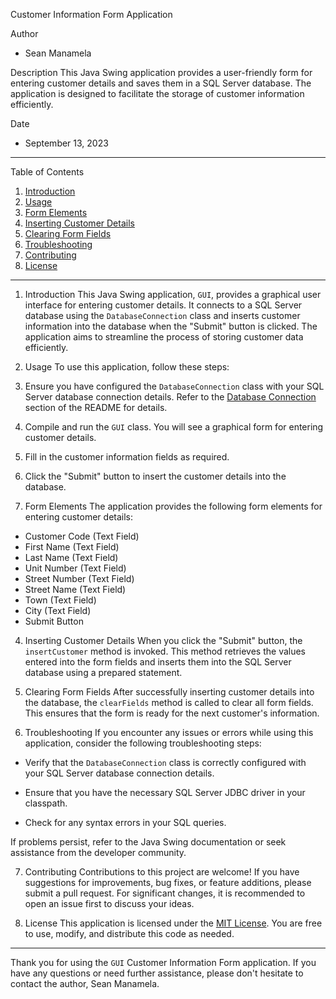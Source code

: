  Customer Information Form Application

 Author
- Sean Manamela

 Description
This Java Swing application provides a user-friendly form for entering customer details and saves them in a SQL Server database. The application is designed to facilitate the storage of customer information efficiently.

 Date
- September 13, 2023

---

 Table of Contents

1. [Introduction](introduction)
2. [Usage](usage)
3. [Form Elements](form-elements)
4. [Inserting Customer Details](inserting-customer-details)
5. [Clearing Form Fields](clearing-form-fields)
6. [Troubleshooting](troubleshooting)
7. [Contributing](contributing)
8. [License](license)

---

 1. Introduction <a name="introduction"></a>
This Java Swing application, `GUI`, provides a graphical user interface for entering customer details. It connects to a SQL Server database using the `DatabaseConnection` class and inserts customer information into the database when the "Submit" button is clicked. The application aims to streamline the process of storing customer data efficiently.

 2. Usage <a name="usage"></a>
To use this application, follow these steps:

1. Ensure you have configured the `DatabaseConnection` class with your SQL Server database connection details. Refer to the [Database Connection](database-connection) section of the README for details.

2. Compile and run the `GUI` class. You will see a graphical form for entering customer details.

3. Fill in the customer information fields as required.

4. Click the "Submit" button to insert the customer details into the database.

 3. Form Elements <a name="form-elements"></a>
The application provides the following form elements for entering customer details:

- Customer Code (Text Field)
- First Name (Text Field)
- Last Name (Text Field)
- Unit Number (Text Field)
- Street Number (Text Field)
- Street Name (Text Field)
- Town (Text Field)
- City (Text Field)
- Submit Button

 4. Inserting Customer Details <a name="inserting-customer-details"></a>
When you click the "Submit" button, the `insertCustomer` method is invoked. This method retrieves the values entered into the form fields and inserts them into the SQL Server database using a prepared statement.

 5. Clearing Form Fields <a name="clearing-form-fields"></a>
After successfully inserting customer details into the database, the `clearFields` method is called to clear all form fields. This ensures that the form is ready for the next customer's information.

 6. Troubleshooting <a name="troubleshooting"></a>
If you encounter any issues or errors while using this application, consider the following troubleshooting steps:

- Verify that the `DatabaseConnection` class is correctly configured with your SQL Server database connection details.

- Ensure that you have the necessary SQL Server JDBC driver in your classpath.

- Check for any syntax errors in your SQL queries.

If problems persist, refer to the Java Swing documentation or seek assistance from the developer community.

 7. Contributing <a name="contributing"></a>
Contributions to this project are welcome! If you have suggestions for improvements, bug fixes, or feature additions, please submit a pull request. For significant changes, it is recommended to open an issue first to discuss your ideas.

 8. License <a name="license"></a>
This application is licensed under the [MIT License](LICENSE). You are free to use, modify, and distribute this code as needed.

---

Thank you for using the `GUI` Customer Information Form application. If you have any questions or need further assistance, please don't hesitate to contact the author, Sean Manamela.
